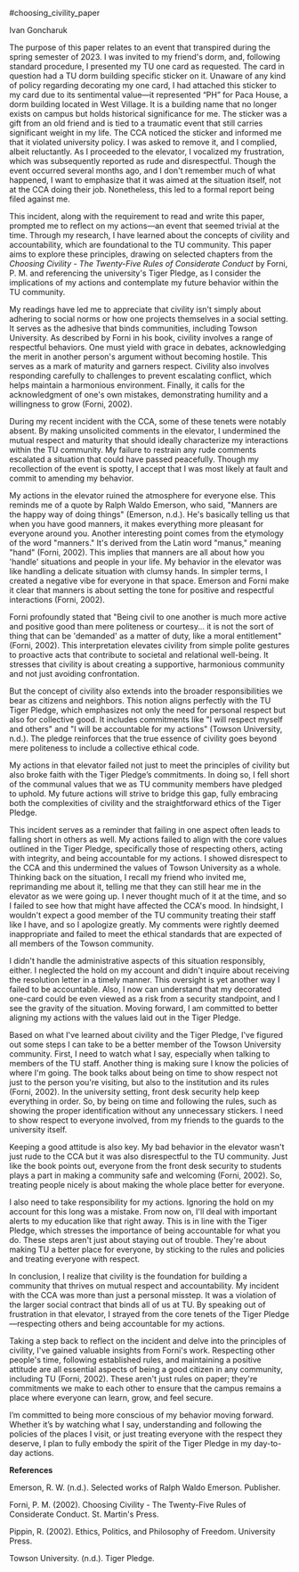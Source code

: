 #choosing_civility_paper 

Ivan Goncharuk

The purpose of this paper relates to an event that transpired during the spring semester of 2023. I was invited to my friend's dorm, and, following standard procedure, I presented my TU one card as requested. The card in question had a TU dorm building specific sticker on it. Unaware of any kind of policy regarding decorating my one card, I had attached this sticker to my card due to its sentimental value—it represented “PH” for Paca House, a dorm building located in West Village. It is a building name that no longer exists on campus but holds historical significance for me. The sticker was a gift from an old friend and is tied to a traumatic event that still carries significant weight in my life. The CCA noticed the sticker and informed me that it violated university policy. I was asked to remove it, and I complied, albeit reluctantly. As I proceeded to the elevator, I vocalized my frustration, which was subsequently reported as rude and disrespectful. Though the event occurred several months ago, and I don't remember much of what happened, I want to emphasize that it was aimed at the situation itself, not at the CCA doing their job. Nonetheless, this led to a formal report being filed against me.

This incident, along with the requirement to read and write this paper, prompted me to reflect on my actions—an event that seemed trivial at the time. Through my research, I have learned about the concepts of civility and accountability, which are foundational to the TU community. This paper aims to explore these principles, drawing on selected chapters from the _Choosing Civility - The Twenty-Five Rules of Considerate Conduct_ by Forni, P. M. and referencing the university's Tiger Pledge, as I consider the implications of my actions and contemplate my future behavior within the TU community.

My readings have led me to appreciate that civility isn't simply about adhering to social norms or how one projects themselves in a social setting. It serves as the adhesive that binds communities, including Towson University. As described by Forni in his book, civility involves a range of respectful behaviors. One must yield with grace in debates, acknowledging the merit in another person's argument without becoming hostile. This serves as a mark of maturity and garners respect. Civility also involves responding carefully to challenges to prevent escalating conflict, which helps maintain a harmonious environment. Finally, it calls for the acknowledgment of one's own mistakes, demonstrating humility and a willingness to grow (Forni, 2002).

During my recent incident with the CCA, some of these tenets were notably absent. By making unsolicited comments in the elevator, I undermined the mutual respect and maturity that should ideally characterize my interactions within the TU community. My failure to restrain any rude comments escalated a situation that could have passed peacefully. Though my recollection of the event is spotty, I accept that I was most likely at fault and commit to amending my behavior.

My actions in the elevator ruined the atmosphere for everyone else. This reminds me of a quote by Ralph Waldo Emerson, who said, "Manners are the happy way of doing things" (Emerson, n.d.). He's basically telling us that when you have good manners, it makes everything more pleasant for everyone around you. Another interesting point comes from the etymology of the word "manners." It's derived from the Latin word "manus," meaning "hand" (Forni, 2002). This implies that manners are all about how you 'handle' situations and people in your life. My behavior in the elevator was like handling a delicate situation with clumsy hands. In simpler terms, I created a negative vibe for everyone in that space. Emerson and Forni make it clear that manners is about setting the tone for positive and respectful interactions (Forni, 2002).

Forni profoundly stated that "Being civil to one another is much more active and positive good than mere politeness or courtesy... it is not the sort of thing that can be 'demanded' as a matter of duty, like a moral entitlement" (Forni, 2002). This interpretation elevates civility from simple polite gestures to proactive acts that contribute to societal and relational well-being. It stresses that civility is about creating a supportive, harmonious community and not just avoiding confrontation.

But the concept of civility also extends into the broader responsibilities we bear as citizens and neighbors. This notion aligns perfectly with the TU Tiger Pledge, which emphasizes not only the need for personal respect but also for collective good. It includes commitments like "I will respect myself and others" and "I will be accountable for my actions" (Towson University, n.d.). The pledge reinforces that the true essence of civility goes beyond mere politeness to include a collective ethical code.

My actions in that elevator failed not just to meet the principles of civility but also broke faith with the Tiger Pledge’s commitments. In doing so, I fell short of the communal values that we as TU community members have pledged to uphold. My future actions will strive to bridge this gap, fully embracing both the complexities of civility and the straightforward ethics of the Tiger Pledge.

This incident serves as a reminder that failing in one aspect often leads to falling short in others as well. My actions failed to align with the core values outlined in the Tiger Pledge, specifically those of respecting others, acting with integrity, and being accountable for my actions. I showed disrespect to the CCA and this undermined the values of Towson University as a whole. Thinking back on the situation, I recall my friend who invited me, reprimanding me about it, telling me that they can still hear me in the elevator as we were going up. I never thought much of it at the time, and so I failed to see how that might have affected the CCA's mood. In hindsight, I wouldn't expect a good member of the TU community treating their staff like I have, and so I apologize greatly. My comments were rightly deemed inappropriate and failed to meet the ethical standards that are expected of all members of the Towson community.

I didn't handle the administrative aspects of this situation responsibly, either. I neglected the hold on my account and didn't inquire about receiving the resolution letter in a timely manner. This oversight is yet another way I failed to be accountable. Also, I now can understand that my decorated one-card could be even viewed as a risk from a security standpoint, and I see the gravity of the situation. Moving forward, I am committed to better aligning my actions with the values laid out in the Tiger Pledge.

Based on what I've learned about civility and the Tiger Pledge, I've figured out some steps I can take to be a better member of the Towson University community. First, I need to watch what I say, especially when talking to members of the TU staff. Another thing is making sure I know the policies of where I'm going. The book talks about being on time to show respect not just to the person you're visiting, but also to the institution and its rules (Forni, 2002). In the university setting, front desk security help keep everything in order. So, by being on time and following the rules, such as showing the proper identification without any unnecessary stickers. I need to show respect to everyone involved, from my friends to the guards to the university itself.

Keeping a good attitude is also key. My bad behavior in the elevator wasn't just rude to the CCA but it was also disrespectful to the TU community. Just like the book points out, everyone from the front desk security to students plays a part in making a community safe and welcoming (Forni, 2002). So, treating people nicely is about making the whole place better for everyone.

I also need to take responsibility for my actions. Ignoring the hold on my account for this long was a mistake. From now on, I'll deal with important alerts to my education like that right away. This is in line with the Tiger Pledge, which stresses the importance of being accountable for what you do. These steps aren't just about staying out of trouble. They're about making TU a better place for everyone, by sticking to the rules and policies and treating everyone with respect.

In conclusion, I realize that civility is the foundation for building a community that thrives on mutual respect and accountability. My incident with the CCA was more than just a personal misstep. It was a violation of the larger social contract that binds all of us at TU. By speaking out of frustration in that elevator, I strayed from the core tenets of the Tiger Pledge—respecting others and being accountable for my actions.

Taking a step back to reflect on the incident and delve into the principles of civility, I've gained valuable insights from Forni's work. Respecting other people's time, following established rules, and maintaining a positive attitude are all essential aspects of being a good citizen in any community, including TU (Forni, 2002). These aren't just rules on paper; they're commitments we make to each other to ensure that the campus remains a place where everyone can learn, grow, and feel secure.

I’m committed to being more conscious of my behavior moving forward. Whether it’s by watching what I say, understanding and following the policies of the places I visit, or just treating everyone with the respect they deserve, I plan to fully embody the spirit of the Tiger Pledge in my day-to-day actions.

**References**

Emerson, R. W. (n.d.). Selected works of Ralph Waldo Emerson. Publisher.

Forni, P. M. (2002). Choosing Civility - The Twenty-Five Rules of Considerate Conduct. St. Martin's Press.

Pippin, R. (2002). Ethics, Politics, and Philosophy of Freedom. University Press.

Towson University. (n.d.). Tiger Pledge.